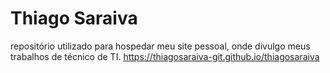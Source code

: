 # Thiago Saraiva

repositório utilizado para hospedar meu site pessoal, onde divulgo meus trabalhos de técnico de TI.
https://thiagosaraiva-git.github.io/thiagosaraiva
